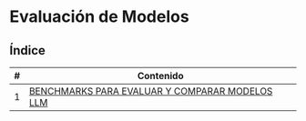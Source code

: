 # Evaluación de Modelos

## Índice

| # | Contenido |
|---|-----------|
| 1 | [BENCHMARKS PARA EVALUAR Y COMPARAR MODELOS LLM](./01_Fine_tuning_supervisado_de_GPT-4.md) |